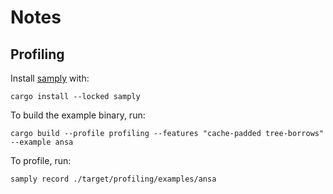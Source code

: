 # Notes

## Profiling

Install [samply][samply-github] with:

```commandline
cargo install --locked samply
```

[samply-github]: https://github.com/mstange/samply/?tab=readme-ov-file

To build the example binary, run:

```commandline
cargo build --profile profiling --features "cache-padded tree-borrows" --example ansa
```

To profile, run:

```commandline
samply record ./target/profiling/examples/ansa
```
